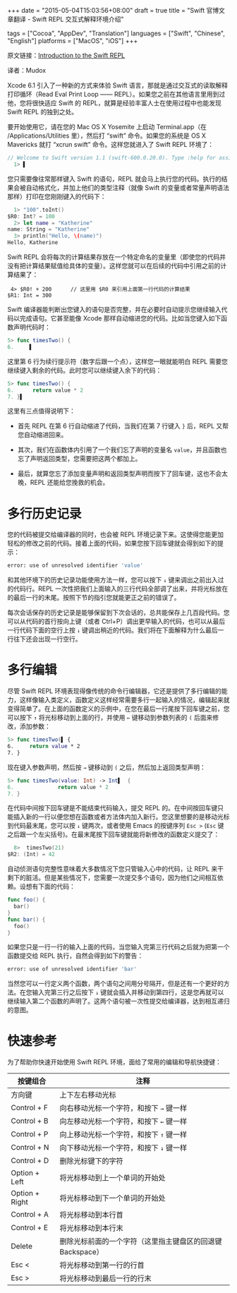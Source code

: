 +++
date = "2015-05-04T15:03:56+08:00"
draft = true
title = "Swift 官博文章翻译 - Swift REPL 交互式解释环境介绍"

tags      = ["Cocoa", "AppDev", "Translation"]
languages = ["Swift", "Chinese", "English"]
platforms = ["MacOS", "iOS"]
+++

原文链接：[Introduction to the Swift REPL](https://developer.apple.com/swift/blog/?id=18)

译者：Mudox

<!--more-->

Xcode 6.1 引入了一种新的方式来体验 Swift 语言，那就是通过交互式的读取解释打印循环（Read Eval Print Loop —— REPL）。如果您之前在其他语言里用到过他，您将很快适应 Swift 的 REPL，就算是经验丰富人士在使用过程中也能发现 Swift REPL 的独到之处。
<!--more-->

要开始使用它，请在您的 Mac OS X Yosemite 上启动 Terminal.app（在 /Applications/Utilities 里），然后打 “swift” 命令。如果您的系统是 OS X Mavericks 就打 “xcrun swift” 命令。这样您就进入了 Swift REPL 环境了：

```swift
// Welcome to Swift version 1.1 (swift-600.0.20.0). Type :help for assistance.
  1> ▌
```

您只需要像往常那样键入 Swift 的语句，REPL 就会马上执行您的代码。执行的结果会被自动格式化，并加上他们的类型注释（就像 Swift 的变量或者常量声明语法那样）打印在您刚刚键入的代码下：

```swift
  1> "100".toInt()
$R0: Int? = 100
  2> let name = "Katherine"
name: String = "Katherine"
  3> println("Hello, \(name)")
Hello, Katherine
```

Swift REPL 会将每次的计算结果存放在一个特定命名的变量里（即使您的代码并没有把计算结果赋值给具体的变量）。这样您就可以在后续的代码中引用之前的计算结果了：

```swfit
 4> $R0! + 200      // 这里用 $R0 来引用上面第一行代码的计算结果
$R1: Int = 300
```

Swift 编译器能判断出您键入的语句是否完整，并在必要时自动提示您继续输入代码以完成语句。它甚至能像 Xcode 那样自动缩进您的代码。比如当您键入如下函数声明代码时：

```swift
5> func timesTwo() {
6.     ▌
```

这里第 6 行为续行提示符（数字后跟一个点），这样您一眼就能明白 REPL 需要您继续键入剩余的代码。此时您可以继续键入余下的代码：

```swift
5> func timesTwo() {
6.      return value * 2
7. }▌
```
这里有三点值得说明下：

+ 首先 REPL 在第 6 行自动缩进了代码，当我们在第 7 行键入 `}` 后，REPL 又帮您自动缩进回来。

+ 其次，我们在函数体内引用了一个我们忘了声明的变量名 `value`，并且函数也忘了声明返回类型，您需要把这两个都加上。

+ 最后，就算您忘了添加变量声明和返回类型声明而按下了回车键，这也不会太晚，REPL 还能给您挽救的机会。

# 多行历史记录

您的代码被提交给编译器的同时，也会被 REPL 环境记录下来。这使得您能更加轻松的修改之前的代码。接着上面的代码，如果您按下回车键就会得到如下的提示：

```bash
error: use of unresolved identifier 'value'
```

和其他环境下的历史记录功能使用方法一样，您可以按下 `↓` 键来调出之前出入过的代码行。REPL 一次性把我们上面输入的三行代码全部调了出来，并将光标放在的最后一行的末尾。按照下节的指引您就能更正之前的错误了。

每次会话保存的历史记录是能够保留到下次会话的，总共能保存上几百段代码。您可以从代码的首行按向上键（或者 Ctrl+P）调出更早输入的代码，也可以从最后一行代码下面的空行上按 `↓` 键调出稍近的代码。我们将在下面解释为什么最后一行往下还会出现一行空行。

# 多行编辑

尽管 Swift REPL 环境表现得像传统的命令行编辑器，它还是提供了多行编辑的能力，这样像输入类定义，函数定义这样经常需要多行一起输入的情况，编辑起来就变得简单了。在上面的函数定义的示例中，在您在最后一行尾按下回车键之前，您可以按下 `↑` 将光标移动到上面的行，并使用 `←` 键移动到参数列表的 `(` 后面来修改，添加参数：

```swift
5> func timesTwo(▌ {
6.     return value * 2
7. }
```

现在键入参数声明，然后按 `→` 键移动到 `(` 之后，然后加上返回类型声明：

```swift
5> func timesTwo(value: Int) -> Int▌  {
6.              return value * 2
7. }
```

在代码中间按下回车键是不能结束代码输入，提交 REPL 的。在中间按回车键只能插入新的一行以便您想在函数或者方法体内加入新行。您这里想要的是移动光标到代码最末尾，您可以按 `↓` 键两次，或者使用 Emacs 的按键序列 `Esc >` (`Esc` 键之后跟一个左尖括号)。在最末尾按下回车键就能将新修改的函数定义提交了：

```swift
  8>  timesTwo(21)
$R2: (Int) = 42
```

自动侦测语句完整性意味着大多数情况下您只管输入心中的代码，让 REPL 来干剩下的脏活。但是某些情况下，您需要一次提交多个语句，因为他们之间相互依赖。设想有下面的代码：

```swift
func foo() {
  bar()
}
func bar() {
  foo()
}
```

如果您只是一行一行的输入上面的代码，当您输入完第三行代码之后就为把第一个函数提交给 REPL 执行，自然会得到如下的警告：

```bash
error: use of unresolved identifier 'bar'
```

当然您可以一行定义两个函数，两个语句之间用分号隔开，但是还有一个更好的方法。在您输入完第三行之后按下 `↓` 键就会插入并移动到第四行，这是您再就可以继续输入第二个函数的声明了。这两个语句被一次性提交给编译器，达到相互递归的意图。

# 快速参考

为了帮助你快速开始使用 Swift REPL 环境，面给了常用的编辑和导航快捷键：

按键组合       | 注释
-------------  | ---------------------------------------------------------
方向键         | 上下左右移动光标
Control + F    | 向右移动光标一个字符，和按下 `→` 键一样
Control + B    | 向左移动光标一个字符，和按下 `←` 键一样
Control + P    | 向上移动光标一个字符，和按下 `↑` 键一样
Control + N    | 向下移动光标一个字符，和按下 `↓` 键一样
Control + D    | 删除光标键下的字符
Option + Left  | 将光标移动到上一个单词的开始处
Option + Right | 将光标移动到下一个单词的开始处
Control + A    | 将光标移动到本行首
Control + E    | 将光标移动到本行末
Delete         | 删除光标前面的一个字符（这里指主键盘区的回退键 Backspace）
Esc <          | 将光标移动到第一行的行首
Esc >          | 将光标移动到最后一行的行末
